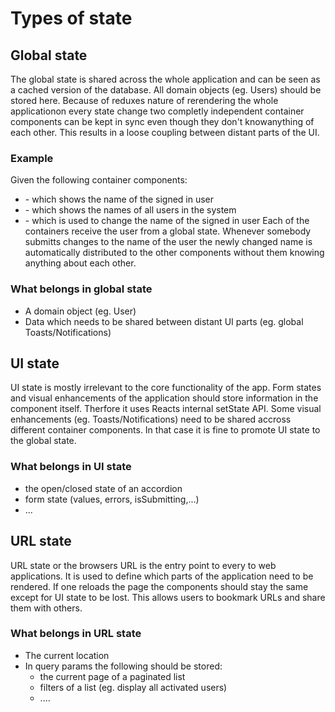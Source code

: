 # Types of state

## Global state 
The global state is shared across the whole application and can be seen as a cached version of the database. All domain objects (eg. Users) should be stored here. Because of reduxes nature of rerendering the whole applicationon every state change two completly independent container components can be kept in sync even though they don't knowanything of each other. This results in a loose coupling between distant parts of the UI.

### Example 
Given the following container components:
- <Navigation /> - which shows the name of the signed in user
- <UserList /> - which shows the names of all users in the system
- <UserSettings /> - which is used to change the name of the signed in user
Each of the containers receive the user from a global state. Whenever somebody submitts changes to the name of the user the newly changed name is automatically distributed to the other components without them knowing anything about each other. 

### What belongs in global state
- A domain object (eg. User)
- Data which needs to be shared between distant UI parts (eg. global Toasts/Notifications)

## UI state
UI state is mostly irrelevant to the core functionality of the app. Form states and visual enhancements of the application should store information in the component itself. Therfore it uses Reacts internal setState API. Some visual enhancements (eg. Toasts/Notifications) need to be shared accross different container components. In that case it is fine to promote UI state to the global state.

### What belongs in UI state
- the open/closed state of an accordion
- form state (values, errors, isSubmitting,...)
- ...

## URL state
URL state or the browsers URL is the entry point to every to web applications. It is used to define which parts of the application need to be rendered. If one reloads the page the components should stay the same except for UI state to be lost. This allows users to bookmark URLs and share them with others.

### What belongs in URL state
- The current location
- In query params the following should be stored:
    - the current page of a paginated list
    - filters of a list (eg. display all activated users)
    - ....
